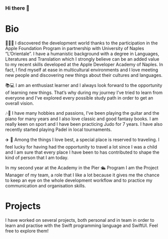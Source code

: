 ### Hi there 👋

# Bio

 🍎🧑‍🎓 I discovered the development world thanks to the participation in the Apple Foundation Program in partnership with University of Naples “L’Orientale”. I have a humanistic background with a degree in Languages, Literatures and Translation which I strongly believe can be an added value to my recent skills developed at the Apple Developer Academy of Naples. In fact, I find myself at ease in multicultural environments and I love meeting new people and discovering new things about their cultures and languages. 

 📚💻 I am an enthusiast learner and I always look forward to the opportunity of learning new things. That’s why during my journey I’ve tried to learn from everyone and I’ve explored every possible study path in order to get an overall vision. 

🎶🥋 I have many hobbies and passions, I’ve been playing the guitar and the piano for many years and I also love classic and good fantasy books. I am really keen on sport and I have been practicing Judo for 7 years. I have also recently started playing Padel in local tournaments. 

✈️ 🧳 Among the things I love best, a special place is reserved to traveling. I feel lucky for having had the opportunity to travel a lot since I was a child and I am sure that every place I have been to has contributed to shape the kind of person that I am today. 

In my second year at the Academy in the Pier 🛳 Program I am the Project Manager of my team, a role that I like a lot because it gives me the chance to keep an eye on the whole development workflow and to practice my communication and organisation skills.
# Projects 
I have worked on several projects, both personal and in team in order to learn and practise with the Swift programming language and SwiftUI. Feel free to explore them! 
<!--
**alessia-andrisani/alessia-andrisani** is a ✨ _special_ ✨ repository because its `README.md` (this file) appears on your GitHub profile.

Here are some ideas to get you started:

- 🔭 I’m currently working on ...
- 🌱 I’m currently learning ...
- 👯 I’m looking to collaborate on ...
- 🤔 I’m looking for help with ...
- 💬 Ask me about ...
- 📫 How to reach me: ...
- 😄 Pronouns: ...
- ⚡ Fun fact: ...
-->
